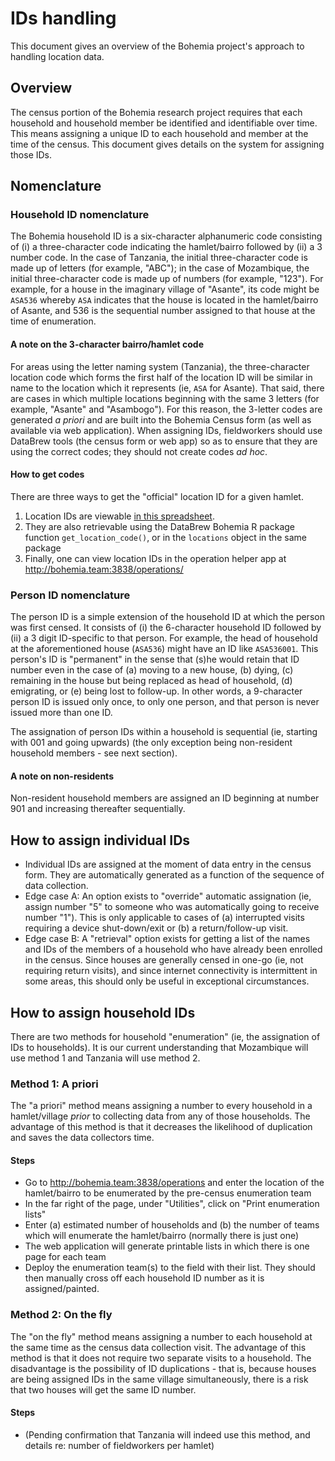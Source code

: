 # IDs handling

This document gives an overview of the Bohemia project's approach to handling location data.

## Overview

The census portion of the Bohemia research project requires that each household and household member be identified and identifiable over time. This means assigning a unique ID to each household and member at the time of the census. This document gives details on the system for assigning those IDs.

## Nomenclature

### Household ID nomenclature

The Bohemia household ID is a six-character alphanumeric code consisting of (i) a three-character code indicating the hamlet/bairro followed by (ii) a 3 number code. In the case of Tanzania, the initial three-character code is made up of letters (for example, "ABC"); in the case of Mozambique, the initial three-character code is made up of numbers (for example, "123"). For example, for a house in the imaginary village of "Asante", its code might be `ASA536` whereby `ASA` indicates that the house is located in the hamlet/bairro of Asante, and 536 is the sequential number assigned to that house at the time of enumeration.  

#### A note on the 3-character bairro/hamlet code

For areas using the letter naming system (Tanzania), the three-character location code which forms the first half of the location ID will be similar in name to the location which it represents (ie, `ASA` for Asante). That said, there are cases in which multiple locations beginning with the same 3 letters (for example, "Asante" and "Asambogo"). For this reason, the 3-letter codes are generated _a priori_ and are built into the Bohemia Census form (as well as available via web application). When assigning IDs, fieldworkers should use DataBrew tools (the census form or web app) so as to ensure that they are using the correct codes; they should not create codes _ad hoc_.

#### How to get codes

There are three ways to get the "official" location ID for a given hamlet.  

1. Location IDs are viewable [in this spreadsheet](https://docs.google.com/spreadsheets/d/1hQWeHHmDMfojs5gjnCnPqhBhiOeqKWG32xzLQgj5iBY/edit#gid=1134589765).
2. They are also retrievable using the DataBrew Bohemia R package function `get_location_code()`, or in the `locations` object in the same package
3. Finally, one can view location IDs in the operation helper app at http://bohemia.team:3838/operations/

### Person ID nomenclature

The person ID is a simple extension of the household ID at which the person was first censed. It consists of (i) the 6-character household ID followed by (ii) a 3 digit ID-specific to that person. For example, the head of household at the aforementioned house (`ASA536`) might have an ID like `ASA536001`. This person's ID is "permanent" in the sense that (s)he would retain that ID number even in the case of (a) moving to a new house, (b) dying, (c) remaining in the house but being replaced as head of household, (d) emigrating, or (e) being lost to follow-up. In other words, a 9-character person ID is issued only once, to only one person, and that person is never issued more than one ID.

The assignation of person IDs within a household is sequential (ie, starting with 001 and going upwards) (the only exception being non-resident household members - see next section).

#### A note on non-residents

Non-resident household members are assigned an ID beginning at number 901 and increasing thereafter sequentially.

## How to assign individual IDs

- Individual IDs are assigned at the moment of data entry in the census form. They are automatically generated as a function of the sequence of data collection.
- Edge case A: An option exists to "override" automatic assignation (ie, assign number "5" to someone who was automatically going to receive number "1"). This is only applicable to cases of (a) interrupted visits requiring a device shut-down/exit or (b) a return/follow-up visit.
- Edge case B: A "retrieval" option exists for getting a list of the names and IDs of the members of a household who have already been enrolled in the census. Since houses are generally censed in one-go (ie, not requiring return visits), and since internet connectivity is intermittent in some areas, this should only be useful in exceptional circumstances.


## How to assign household IDs

There are two methods for household "enumeration" (ie, the assignation of IDs to households). It is our current understanding that Mozambique will use method 1 and Tanzania will use method 2.

### Method 1: A priori

The "a priori" method means assigning a number to every household in a hamlet/village _prior_ to collecting data from any of those households. The advantage of this method is that it decreases the likelihood of duplication and saves the data collectors time.

#### Steps

- Go to http://bohemia.team:3838/operations and enter the location of the hamlet/bairro to be enumerated by the pre-census enumeration team
- In the far right of the page, under "Utilities", click on "Print enumeration lists"
- Enter (a) estimated number of households and (b) the number of teams which will enumerate the hamlet/bairro (normally there is just one)
- The web application will generate printable lists in which there is one page for each team
- Deploy the enumeration team(s) to the field with their list. They should then manually cross off each household ID number as it is assigned/painted.

### Method 2: On the fly

The "on the fly" method means assigning a number to each household at the same time as the census data collection visit. The advantage of this method is that it does not require two separate visits to a household. The disadvantage is the possibility of ID duplications - that is, because houses are being assigned IDs in the same village simultaneously, there is a risk that two houses will get the same ID number.

#### Steps

- (Pending confirmation that Tanzania will indeed use this method, and details re: number of fieldworkers per hamlet)

